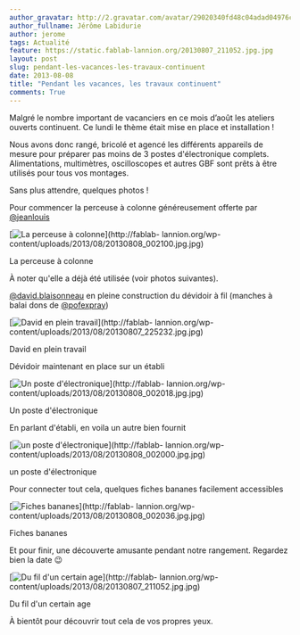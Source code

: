 ```yaml
---
author_gravatar: http://2.gravatar.com/avatar/29020340fd48c04adad04976cb909b4f?s=96&d=mm&r=g
author_fullname: Jérôme Labidurie
author: jerome
tags: Actualité
feature: https://static.fablab-lannion.org/20130807_211052.jpg.jpg
layout: post
slug: pendant-les-vacances-les-travaux-continuent
date: 2013-08-08
title: "Pendant les vacances, les travaux continuent"
comments: True
---
```

Malgré le nombre important de vacanciers en ce mois d’août les ateliers
ouverts continuent. Ce lundi le thème était mise en place et installation !

Nous avons donc rangé, bricolé et agencé les différents appareils de mesure
pour préparer pas moins de 3 postes d'électronique complets. Alimentations,
multimètres, oscilloscopes et autres GBF sont prêts à être utilisés pour tous
vos montages.

Sans plus attendre, quelques photos !

Pour commencer la perceuse à colonne généreusement offerte par
[@jeanlouis](http://fablab-lannion.org/membres/jeanlouis/)

[![La perceuse à
colonne](https://static.fablab-lannion.org/20130808_002100.jpg-225x300.jpg)](http://fablab-
lannion.org/wp-content/uploads/2013/08/20130808_002100.jpg.jpg)

La perceuse à colonne

À noter qu'elle a déjà été utilisée (voir photos suivantes).

[@david.blaisonneau](http://fablab-lannion.org/membres/david.blaisonneau/) en
pleine construction du dévidoir à fil (manches à balai dons de
[@pofexpray](http://fablab-lannion.org/membres/pofexpray/))

[![David en plein
travail](https://static.fablab-lannion.org/20130807_225232.jpg-225x300.jpg)](http://fablab-
lannion.org/wp-content/uploads/2013/08/20130807_225232.jpg.jpg)

David en plein travail

Dévidoir maintenant en place sur un établi

[![Un poste
d'électronique](https://static.fablab-lannion.org/20130808_002018.jpg-300x225.jpg)](http://fablab-
lannion.org/wp-content/uploads/2013/08/20130808_002018.jpg.jpg)

Un poste d'électronique

En parlant d'établi, en voila un autre bien fournit

[![un poste
d'électronique](https://static.fablab-lannion.org/20130808_002000.jpg-300x225.jpg)](http://fablab-
lannion.org/wp-content/uploads/2013/08/20130808_002000.jpg.jpg)

un poste d'électronique

Pour connecter tout cela, quelques fiches bananes facilement accessibles

[![Fiches
bananes](https://static.fablab-lannion.org/20130808_002036.jpg-225x300.jpg)](http://fablab-
lannion.org/wp-content/uploads/2013/08/20130808_002036.jpg.jpg)

Fiches bananes

Et pour finir, une découverte amusante pendant notre rangement. Regardez bien
la date 😉

[![Du fil d'un certain
age](https://static.fablab-lannion.org/20130807_211052.jpg-225x300.jpg)](http://fablab-
lannion.org/wp-content/uploads/2013/08/20130807_211052.jpg.jpg)

Du fil d'un certain age

À bientôt pour découvrir tout cela de vos propres yeux.




